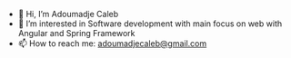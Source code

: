 - 👋 Hi, I’m Adoumadje Caleb
- 👀 I’m interested in Software development with main focus on web with Angular and Spring Framework
- 📫 How to reach me: adoumadjecaleb@gmail.com
<!---
adoumadje/adoumadje is a ✨ special ✨ repository because its `README.md` (this file) appears on your GitHub profile.
You can click the Preview link to take a look at your changes.
--->
